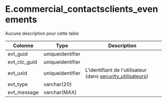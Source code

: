 # E.commercial_contactsclients_evenements

Aucune description pour cette table

Colonne|Type|Description
---|---|---
evt_guid|uniqueidentifier|
evt_ctc_guid|uniqueidentifier|
evt_uxid|uniqueidentifier|L'identifiant de l'utilisateur (dans [security_utilisateurs](generated_security_utilisateurs.md)) 
evt_type|varchar(20)|
evt_message|varchar(MAX)|
